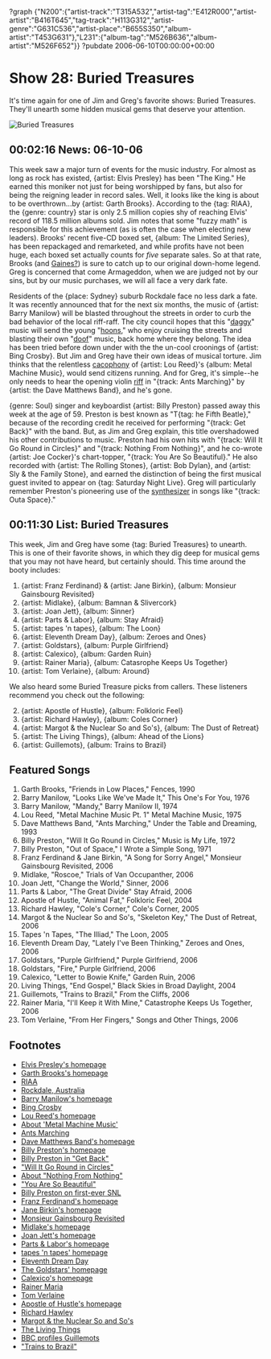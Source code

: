 ?graph {"N200":{"artist-track":"T315A532","artist-tag":"E412R000","artist-artist":"B416T645","tag-track":"H113G312","artist-genre":"G631C536","artist-place":"B655S350","album-artist":"T453G631"},"L231":{"album-tag":"M526B636","album-artist":"M526F652"}}
?pubdate 2006-06-10T00:00:00+00:00

# Show 28: Buried Treasures
It's time again for one of Jim and Greg's favorite shows: Buried Treasures. They'll unearth some hidden musical gems that deserve your attention.

![Buried Treasures](http://sound-images.s3.amazonaws.com/images/buriedtreasures/goldcoins.jpg)

## 00:02:16 News: 06-10-06
This week saw a major turn of events for the music industry. For almost as long as rock has existed, {artist: Elvis Presley} has been "The King." He earned this moniker not just for being worshipped by fans, but also for being the reigning leader in record sales. Well, it looks like the king is about to be overthrown...by {artist: Garth Brooks}. According to the {tag: RIAA}, the {genre: country} star is only 2.5 million copies shy of reaching Elvis' record of 118.5 million albums sold. Jim notes that some "fuzzy math" is responsible for this achievement (as is often the case when electing new leaders). Brooks' recent five-CD boxed set, {album: The Limited Series}, has been repackaged and remarketed, and while profits have not been huge, each boxed set actually counts for *five* separate sales. So at that rate, Brooks (and [Gaines?](http://www.planetgarth.com/chrisgaines/)) is sure to catch up to our original down-home legend. Greg is concerned that come Armageddon, when we are judged not by our sins, but by our music purchases, we will all face a very dark fate.

Residents of the {place: Sydney} suburb Rockdale face no less dark a fate. It was recently announced that for the next six months, the music of {artist: Barry Manilow} will be blasted throughout the streets in order to curb the bad behavior of the local riff-raff. The city council hopes that this "[daggy](http://www.wordwebonline.com/en/DAGGY)" music will send the young "[hoons](http://en.wikipedia.org/wiki/Hoon)," who enjoy cruising the streets and blasting their own "[doof](http://www.urbandictionary.com/define.php?term=doof%20doof&defid=320692)" music, back home where they belong. The idea has been tried before down under with the the un-cool croonings of {artist: Bing Crosby}. But Jim and Greg have their own ideas of musical torture. Jim thinks that the relentless [cacophony](https://www.youtube.com/watch?v=3-Vy4VRRO30) of {artist: Lou Reed}'s {album: Metal Machine Music}, would send citizens running. And for Greg, it's simple--he only needs to hear the opening violin [riff](https://www.youtube.com/watch?v=MNgJBIx-hK8) in "{track: Ants Marching}" by {artist: the Dave Matthews Band}, and he's gone.

{genre: Soul} singer and keyboardist {artist: Billy Preston} passed away this week at the age of 59. Preston is best known as "T{tag: he Fifth Beatle}," because of the recording credit he received for performing "{track: Get Back}" with the band. But, as Jim and Greg explain, this title overshadowed his other contributions to music. Preston had his own hits with "{track: Will It Go Round in Circles}" and "{track: Nothing From Nothing}", and he co-wrote {artist: Joe Cocker}'s chart-topper, "{track: You Are So Beautiful}." He also recorded with {artist: The Rolling Stones}, {artist: Bob Dylan}, and {artist: Sly & the Family Stone}, and earned the distinction of being the first musical guest invited to appear on {tag: Saturday Night Live}. Greg will particularly remember Preston's pioneering use of the [synthesizer](https://www.youtube.com/watch?v=UuJVleNkJj0&feature=kp) in songs like "{track: Outa Space}."

## 00:11:30 List: Buried Treasures 
This week, Jim and Greg have some {tag: Buried Treasures} to unearth. This is one of their favorite shows, in which they dig deep for musical gems that you may not have heard, but certainly should. This time around the booty includes:

1. {artist: Franz Ferdinand} & {artist: Jane Birkin}, {album: Monsieur Gainsbourg Revisited}
2. {artist: Midlake}, {album: Bamnan & Slivercork}
2. {artist: Joan Jett}, {album: Sinner}
2. {artist: Parts & Labor}, {album: Stay Afraid}
2. {artist: tapes 'n tapes}, {album: The Loon}
2. {artist: Eleventh Dream Day}, {album: Zeroes and Ones}
2. {artist: Goldstars}, {album: Purple Girlfriend}
2. {artist: Calexico}, {album: Garden Ruin}
2. {artist: Rainer Maria}, {album: Catasrophe Keeps Us Together}
2. {artist: Tom Verlaine}, {album: Around}

We also heard some Buried Treasure picks from callers. These listeners recommend you check out the following:

2. {artist: Apostle of Hustle}, {album: Folkloric Feel}
2. {artist: Richard Hawley}, {album: Coles Corner}
2. {artist: Margot & the Nuclear So and So's}, {album: The Dust of Retreat}
2. {artist: The Living Things}, {album: Ahead of the Lions}
2. {artist: Guillemots}, {album: Trains to Brazil}

## Featured Songs
1. Garth Brooks, "Friends in Low Places," Fences, 1990
2. Barry Manilow, "Looks Like We've Made It," This One's For You, 1976
3. Barry Manilow, "Mandy," Barry Manilow II, 1974
4. Lou Reed, "Metal Machine Music Pt. 1" Metal Machine Music, 1975
5. Dave Matthews Band, "Ants Marching," Under the Table and Dreaming, 1993
6. Billy Preston, "Will It Go Round in Circles," Music is My Life, 1972
7. Billy Preston, "Out of Space," I Wrote a Simple Song, 1971
8. Franz Ferdinand & Jane Birkin, "A Song for Sorry Angel," Monsieur Gainsbourg Revisited, 2006 
9. Midlake, "Roscoe," Trials of Van Occupanther, 2006
10. Joan Jett, "Change the World," Sinner, 2006
11. Parts & Labor, "The Great Divide" Stay Afraid, 2006
12. Apostle of Hustle, "Animal Fat," Folkloric Feel, 2004
13. Richard Hawley, "Cole's Corner," Cole's Corner, 2005
14. Margot & the Nuclear So and So's, "Skeleton Key," The Dust of Retreat, 2006
15. Tapes 'n Tapes, "The Illiad," The Loon, 2005
16. Eleventh Dream Day, "Lately I've Been Thinking," Zeroes and Ones, 2006
17. Goldstars, "Purple Girlfriend," Purple Girlfriend, 2006
18. Goldstars, "Fire," Purple Girlfriend, 2006
19. Calexico, "Letter to Bowie Knife," Garden Ruin, 2006
20. Living Things, "End Gospel," Black Skies in Broad Daylight, 2004
21. Guillemots, "Trains to Brazil," From the Cliffs, 2006
22. Rainer Maria, "I'll Keep it With Mine," Catastrophe Keeps Us Together, 2006
23. Tom Verlaine, "From Her Fingers," Songs and Other Things, 2006

## Footnotes
- [Elvis Presley's homepage](http://www.elvis.com/)
- [Garth Brooks's homepage](http://garthbrooks.com/)
- [RIAA](http://www.riaa.com/)
- [Rockdale, Australia](http://en.wikipedia.org/wiki/City_of_Rockdale)
- [Barry Manilow's homepage](http://www.manilow.com/)
- [Bing Crosby](http://www.reelclassics.com/Actors/Bing/bing.htm)
- [Lou Reed's homepage](http://www.loureed.org/)
- [About 'Metal Machine Music'](http://www.rru.com/~meo/music/mmm/)
- [Ants Marching](http://video.google.com/videoplay?docid=7606520804919183192)
- [Dave Matthews Band's homepage](http://www.davematthewsband.com/)
- [Billy Preston's homepage](http://www.billypreston.net/)
- [Billy Preston in "Get Back"](https://www.youtube.com/watch?v=tMy_w5HsfdI&feature=youtu.be&t=1m24s)
- ["Will It Go Round in Circles"](http://www.allmusic.com/song/will-it-go-round-in-circles-mt0028649988)
- [About "Nothing From Nothing"](http://www.songfacts.com/detail.php?id=4411)
- ["You Are So Beautiful"](http://en.wikipedia.org/wiki/You_Are_So_Beautiful)
- [Billy Preston on first-ever SNL](http://vimeo.com/62668564)
- [Franz Ferdinand's homepage](http://www.franzferdinand.co.uk/)
- [Jane Birkin's homepage](http://www.janebirkin.net/)
- [Monsieur Gainsbourg Revisited](http://en.wikipedia.org/wiki/Monsieur_Gainsbourg_Revisited)
- [Midlake's homepage](http://midlake.net/)
- [Joan Jett's homepage](http://www.joanjett.com/)
- [Parts & Labor's homepage](http://www.partsandlabor.net/)
- [tapes 'n tapes' homepage](http://www.tapesntapes.com/)
- [Eleventh Dream Day](http://www.thrilljockey.com/artists/?id=10015)
- [The Goldstars' homepage](http://www.thegoldstars.com/)
- [Calexico's homepage](http://www.casadecalexico.com/)
- [Rainer Maria](http://www.allmusic.com/artist/rainer-maria-mn0000332150)
- [Tom Verlaine](http://www.thrilljockey.com/artists/?id=10068)
- [Apostle of Hustle's homepage](http://www.arts-crafts.ca/apostleofhustle/)
- [Richard Hawley](http://www.allmusic.com/artist/richard-hawley-mn0000346684)
- [Margot & the Nuclear So and So's](http://margotandthenuclearsoandsos.com/)
- [The Living Things](http://www.allmusic.com/artist/living-things-mn0000090122)
- [BBC profiles Guillemots](http://news.bbc.co.uk/1/hi/entertainment/4535058.stm)
- ["Trains to Brazil"](http://en.wikipedia.org/wiki/Trains_To_Brazil)
